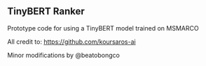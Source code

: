 ## TinyBERT Ranker

Prototype code for using a TinyBERT model trained on MSMARCO

All credit to: https://github.com/koursaros-ai

Minor modifications by @beatobongco
